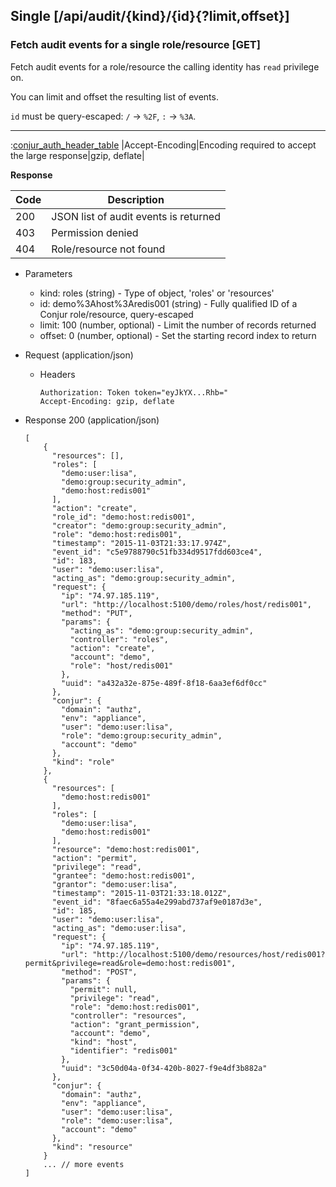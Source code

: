## Single [/api/audit/{kind}/{id}{?limit,offset}]

### Fetch audit events for a single role/resource [GET]

Fetch audit events for a role/resource the calling identity has `read` privilege on.

You can limit and offset the resulting list of events.

`id` must be query-escaped: `/` -> `%2F`, `:` -> `%3A`.

---

:[conjur_auth_header_table](partials/conjur_auth_header_table.md)
|Accept-Encoding|Encoding required to accept the large response|gzip, deflate|


**Response**

|Code|Description|
|----|-----------|
|200|JSON list of audit events is returned|
|403|Permission denied|
|404|Role/resource not found|

+ Parameters
    + kind: roles (string) - Type of object, 'roles' or 'resources'
    + id: demo%3Ahost%3Aredis001 (string) - Fully qualified ID of a Conjur role/resource, query-escaped
    + limit: 100 (number, optional) - Limit the number of records returned
    + offset: 0 (number, optional) - Set the starting record index to return

+ Request (application/json)
    + Headers
    
        ```
        Authorization: Token token="eyJkYX...Rhb="
        Accept-Encoding: gzip, deflate
        ```

+ Response 200 (application/json)

    ```
    [
        {
          "resources": [],
          "roles": [
            "demo:user:lisa",
            "demo:group:security_admin",
            "demo:host:redis001"
          ],
          "action": "create",
          "role_id": "demo:host:redis001",
          "creator": "demo:group:security_admin",
          "role": "demo:host:redis001",
          "timestamp": "2015-11-03T21:33:17.974Z",
          "event_id": "c5e9788790c51fb334d9517fdd603ce4",
          "id": 183,
          "user": "demo:user:lisa",
          "acting_as": "demo:group:security_admin",
          "request": {
            "ip": "74.97.185.119",
            "url": "http://localhost:5100/demo/roles/host/redis001",
            "method": "PUT",
            "params": {
              "acting_as": "demo:group:security_admin",
              "controller": "roles",
              "action": "create",
              "account": "demo",
              "role": "host/redis001"
            },
            "uuid": "a432a32e-875e-489f-8f18-6aa3ef6df0cc"
          },
          "conjur": {
            "domain": "authz",
            "env": "appliance",
            "user": "demo:user:lisa",
            "role": "demo:group:security_admin",
            "account": "demo"
          },
          "kind": "role"
        },
        {
          "resources": [
            "demo:host:redis001"
          ],
          "roles": [
            "demo:user:lisa",
            "demo:host:redis001"
          ],
          "resource": "demo:host:redis001",
          "action": "permit",
          "privilege": "read",
          "grantee": "demo:host:redis001",
          "grantor": "demo:user:lisa",
          "timestamp": "2015-11-03T21:33:18.012Z",
          "event_id": "8faec6a55a4e299abd737af9e0187d3e",
          "id": 185,
          "user": "demo:user:lisa",
          "acting_as": "demo:user:lisa",
          "request": {
            "ip": "74.97.185.119",
            "url": "http://localhost:5100/demo/resources/host/redis001?permit&privilege=read&role=demo:host:redis001",
            "method": "POST",
            "params": {
              "permit": null,
              "privilege": "read",
              "role": "demo:host:redis001",
              "controller": "resources",
              "action": "grant_permission",
              "account": "demo",
              "kind": "host",
              "identifier": "redis001"
            },
            "uuid": "3c50d04a-0f34-420b-8027-f9e4df3b882a"
          },
          "conjur": {
            "domain": "authz",
            "env": "appliance",
            "user": "demo:user:lisa",
            "role": "demo:user:lisa",
            "account": "demo"
          },
          "kind": "resource"
        }
        ... // more events
    ]
    ```

